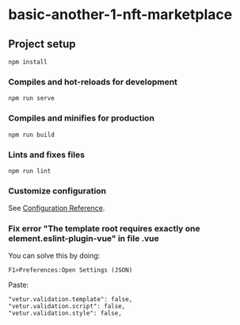 # basic-another-1-nft-marketplace

## Project setup
```
npm install
```

### Compiles and hot-reloads for development
```
npm run serve
```

### Compiles and minifies for production
```
npm run build
```

### Lints and fixes files
```
npm run lint
```

### Customize configuration
See [Configuration Reference](https://cli.vuejs.org/config/).

### Fix error "The template root requires exactly one element.eslint-plugin-vue" in file .vue
You can solve this by doing: 
```
F1>Preferences:Open Settings (JSON)
```
Paste:
```
"vetur.validation.template": false,
"vetur.validation.script": false,
"vetur.validation.style": false,
```